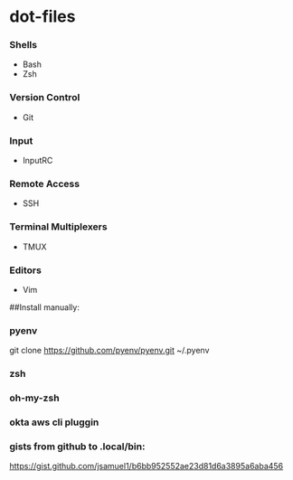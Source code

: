 # dot-files

### Shells
- Bash
- Zsh

### Version Control
- Git

### Input
- InputRC

### Remote Access
- SSH

### Terminal Multiplexers
- TMUX

### Editors
- Vim

##Install manually:
### pyenv
git clone https://github.com/pyenv/pyenv.git ~/.pyenv

### zsh
### oh-my-zsh
### okta aws cli pluggin
### gists from github to .local/bin:
https://gist.github.com/jsamuel1/b6bb952552ae23d81d6a3895a6aba456


